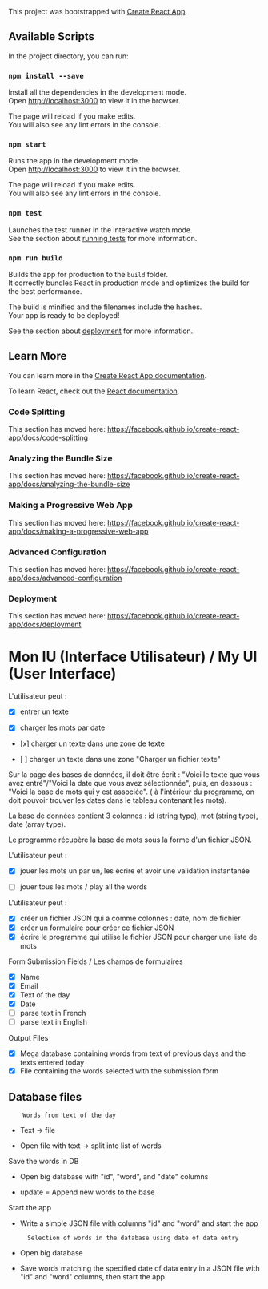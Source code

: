 This project was bootstrapped with [Create React App](https://github.com/facebook/create-react-app).

## Available Scripts

In the project directory, you can run:

### `npm install --save`

Install all the dependencies in the development mode.<br>
Open [http://localhost:3000](http://localhost:3000) to view it in the browser.

The page will reload if you make edits.<br>
You will also see any lint errors in the console.

### `npm start`

Runs the app in the development mode.<br>
Open [http://localhost:3000](http://localhost:3000) to view it in the browser.

The page will reload if you make edits.<br>
You will also see any lint errors in the console.

### `npm test`

Launches the test runner in the interactive watch mode.<br>
See the section about [running tests](https://facebook.github.io/create-react-app/docs/running-tests) for more information.

### `npm run build`

Builds the app for production to the `build` folder.<br>
It correctly bundles React in production mode and optimizes the build for the best performance.

The build is minified and the filenames include the hashes.<br>
Your app is ready to be deployed!

See the section about [deployment](https://facebook.github.io/create-react-app/docs/deployment) for more information.

## Learn More

You can learn more in the [Create React App documentation](https://facebook.github.io/create-react-app/docs/getting-started).

To learn React, check out the [React documentation](https://reactjs.org/).

### Code Splitting

This section has moved here: https://facebook.github.io/create-react-app/docs/code-splitting

### Analyzing the Bundle Size

This section has moved here: https://facebook.github.io/create-react-app/docs/analyzing-the-bundle-size

### Making a Progressive Web App

This section has moved here: https://facebook.github.io/create-react-app/docs/making-a-progressive-web-app

### Advanced Configuration

This section has moved here: https://facebook.github.io/create-react-app/docs/advanced-configuration

### Deployment

This section has moved here: https://facebook.github.io/create-react-app/docs/deployment


# Mon IU (Interface Utilisateur) / My UI (User Interface)

L'utilisateur peut :

- [x] entrer un texte

- [x] charger les mots par date 

- [x] charger un texte dans une zone de texte 

- [ ] charger un texte dans une zone "Charger un fichier texte" 

Sur la page des bases de données, il doit être écrit : "Voici le texte que vous avez entré"/"Voici la date que vous avez sélectionnée", puis, en dessous : "Voici la base de mots qui y est associée". ( à l'intérieur du programme, on doit pouvoir trouver les dates dans le tableau contenant les mots).

La base de données contient 3 colonnes : id (string type), mot (string type), date (array type).

Le programme récupère la base de mots sous la forme d'un fichier JSON.


L'utilisateur peut : 

- [x] jouer les mots un par un, les écrire et avoir une validation instantanée

- [ ] jouer tous les mots / play all the words


L'utilisateur peut :

- [x] créer un fichier JSON qui a comme colonnes : date, nom de fichier
- [x] créer un formulaire pour créer ce fichier JSON
- [x] écrire le programme qui utilise le fichier JSON pour charger une liste de mots

Form Submission Fields / Les champs de formulaires

- [x] Name
- [x] Email
- [x] Text of the day
- [x] Date
- [ ] parse text in French
- [ ] parse text in English

Output Files

- [x] Mega database containing words from text of previous days and the texts entered today
- [x] File containing the words selected with the submission form 

## Database files

        Words from text of the day 

- Text -> file

- Open file with text -> split into list of words

Save the words in DB
    
- Open big database with "id", "word", and "date" columns

- update = Append new words to the base

Start the app

- Write a simple JSON file with columns "id" and "word" and start the app 


        Selection of words in the database using date of data entry

- Open big database 

- Save words matching the specified date of data entry in a JSON file with "id" and "word" columns, then start the app
